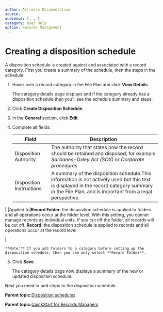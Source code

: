 ```yaml
---
author: Alfresco Documentation
source: 
audience: [, , ]
category: User Help
option: Records Management
---
```


# Creating a disposition schedule

A disposition schedule is created against and associated with a record category. First you create a summary of the schedule, then the steps in the schedule.

1.  Hover over a record category in the File Plan and click **View Details**.

    The category details page displays and if the category already has a disposition schedule then you'll see the schedule summary and steps.

2.  Click **Create Disposition Schedule**.

3.  In the **General** section, click **Edit**.

4.  Complete all fields:

    |Field|Description|
    |-----|-----------|
    |Disposition Authority|The authority that states how the record should be retained and disposed, for example *Sarbanes-Oxley Act \(SOX\)* or *Corporate procedures*.|
    |Disposition Instructions|A summary of the disposition schedule.This information is not actively used but this text is displayed in the record category summary in the File Plan, and is important from a legal perspective.

|
    |Applied to|**Record Folder**: the disposition schedule is applied to folders and all operations occur at the folder level. With this setting, you cannot manage records as individual units. If you cut off the folder, all records will be cut off. **Record**: the disposition schedule is applied to records and all operations occur at the record level.

|

    **Note:** If you add folders to a category before setting up the disposition schedule, then you can only select **Record Folder**.

5.  Click **Save**.

    The category details page now displays a summary of the new or updated disposition schedule.


Next you need to add steps to the disposition schedule.

  

**Parent topic:**[Disposition schedules](../concepts/rm-dispschedule.md)

**Parent topic:**[QuickStart for Records Managers](../concepts/rm-gs-managers.md)

